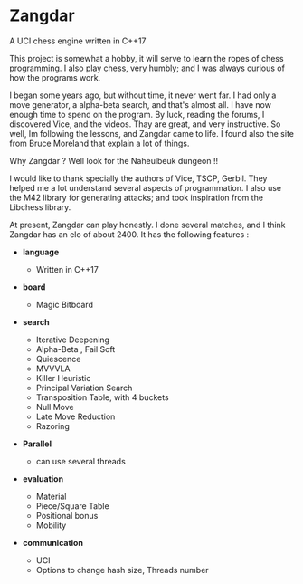 # Zangdar
A UCI chess engine written in C++17

This project is somewhat a hobby, it will serve to learn the ropes of chess programming.
I also play chess, very humbly; and I was always curious of how the programs work.

I began some years ago, but without time, it never went far. I had only a move generator, a alpha-beta search, and that's almost all.
I have now enough time to spend on the program. By luck, reading the forums, I discovered Vice, and the videos. Thay are great, and very instructive.
So well, Im following the lessons, and Zangdar came to life. I found also the site from Bruce Moreland that explain a lot of things.

Why Zangdar ? Well look for the Naheulbeuk dungeon !!

I would like to thank specially the authors of Vice, TSCP, Gerbil. They helped me a lot understand several aspects of programmation.
I also use the M42 library for generating attacks; and took inspiration from the Libchess library. 

At present, Zangdar can play honestly. I done several matches, and I think Zangdar has an elo of about 2400.
It has the following features :

+ **language** 
  - Written in C++17

+ **board** 
  - Magic Bitboard

+ **search**
  - Iterative Deepening
  - Alpha-Beta  , Fail Soft
  - Quiescence
  - MVVVLA
  - Killer Heuristic
  - Principal Variation Search
  - Transposition Table, with 4 buckets
  - Null Move 
  - Late Move Reduction
  - Razoring

+ **Parallel**
  - can use several threads

+ **evaluation**
  - Material
  - Piece/Square Table
  - Positional bonus
  - Mobility

+ **communication**
  - UCI
  - Options to change hash size, Threads number
